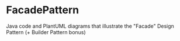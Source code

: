 # FacadePattern
Java code and PlantUML diagrams that illustrate the "Facade" Design Pattern (+ Builder Pattern bonus)
